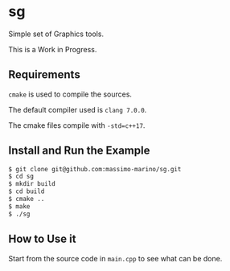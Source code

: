 sg
============

Simple set of Graphics tools.

This is a Work in Progress.

## Requirements

`cmake` is used to compile the sources.

The default compiler used is `clang 7.0.0`.

The cmake files compile with `-std=c++17`.


## Install and Run the Example

```bash
$ git clone git@github.com:massimo-marino/sg.git
$ cd sg
$ mkdir build
$ cd build
$ cmake ..
$ make
$ ./sg
```


## How to Use it

Start from the source code in `main.cpp` to see what can be done.
